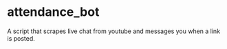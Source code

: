 # attendance_bot
A script that scrapes live chat from youtube and messages you when a link is posted.
